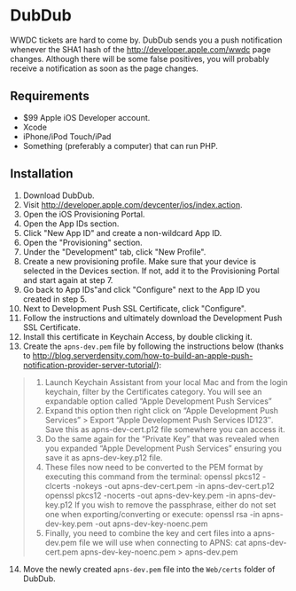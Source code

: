 DubDub
======

WWDC tickets are hard to come by.  DubDub sends you a push notification whenever the SHA1 hash of the http://developer.apple.com/wwdc page changes.  Although there will be some false positives, you will probably receive a notification as soon as the page changes.

Requirements
------------

* $99 Apple iOS Developer account.
* Xcode
* iPhone/iPod Touch/iPad
* Something (preferably a computer) that can run PHP.

Installation
------------

1. Download DubDub.
2. Visit http://developer.apple.com/devcenter/ios/index.action.
3. Open the iOS Provisioning Portal.
4. Open the App IDs section.
5. Click "New App ID" and create a non-wildcard App ID.
6. Open the "Provisioning" section.
7. Under the "Development" tab, click "New Profile".
8. Create a new provisioning profile.  Make sure that your device is selected in the Devices section.  If not, add it to the Provisioning Portal and start again at step 7.
9. Go back to App IDs"and click "Configure" next to the App ID you created in step 5.
10. Next to Development Push SSL Certificate, click "Configure".
11. Follow the instructions and ultimately download the Development Push SSL Certificate.
12. Install this certificate in Keychain Access, by double clicking it.
13. Create the `apns-dev.pem` file by following the instructions below (thanks to http://blog.serverdensity.com/how-to-build-an-apple-push-notification-provider-server-tutorial/):

> 1. Launch Keychain Assistant from your local Mac and from the login keychain, filter by the Certificates category. You will see an expandable option called “Apple Development Push Services”
> 2. Expand this option then right click on “Apple Development Push Services” > Export “Apple Development Push Services ID123″. Save this as apns-dev-cert.p12 file somewhere you can access it.
> 3. Do the same again for the “Private Key” that was revealed when you expanded “Apple Development Push Services” ensuring you save it as apns-dev-key.p12 file.
> 4. These files now need to be converted to the PEM format by executing this command from the terminal:
>     openssl pkcs12 -clcerts -nokeys -out apns-dev-cert.pem -in apns-dev-cert.p12
>     openssl pkcs12 -nocerts -out apns-dev-key.pem -in apns-dev-key.p12
> If you wish to remove the passphrase, either do not set one when exporting/converting or execute:
>     openssl rsa -in apns-dev-key.pem -out apns-dev-key-noenc.pem
> 5. Finally, you need to combine the key and cert files into a apns-dev.pem file we will use when connecting to APNS:
>     cat apns-dev-cert.pem apns-dev-key-noenc.pem > apns-dev.pem
14. Move the newly created `apns-dev.pem` file into the `Web/certs` folder of DubDub.
